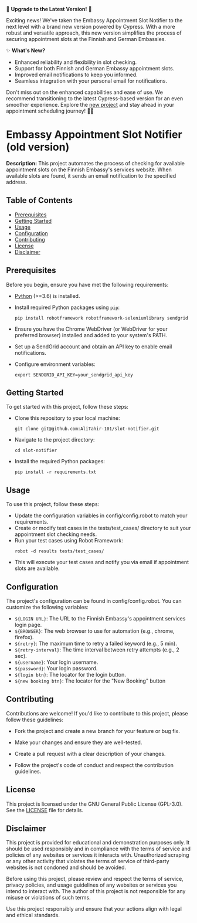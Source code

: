 🚀 **Upgrade to the Latest Version!** 🌟

Exciting news! We've taken the Embassy Appointment Slot Notifier to the next level with a brand new version powered by Cypress. With a more robust and versatile approach, this new version simplifies the process of securing appointment slots at the Finnish and German Embassies.

✨ **What's New?**

- Enhanced reliability and flexibility in slot checking.
- Support for both Finnish and German Embassy appointment slots.
- Improved email notifications to keep you informed.
- Seamless integration with your personal email for notifications.

Don't miss out on the enhanced capabilities and ease of use. We recommend transitioning to the latest Cypress-based version for an even smoother experience. Explore the [new project](hhttps://github.com/AliTahir-101/slot-notifier-cypress) and stay ahead in your appointment scheduling journey! 🤖✨

# Embassy Appointment Slot Notifier (old version)

**Description:** This project automates the process of checking for available appointment slots on the Finnish Embassy's services website. When available slots are found, it sends an email notification to the specified address.

## Table of Contents

- [Prerequisites](#prerequisites)
- [Getting Started](#getting-started)
- [Usage](#usage)
- [Configuration](#configuration)
- [Contributing](#contributing)
- [License](#license)
- [Disclaimer](#Disclaimer)

## Prerequisites

Before you begin, ensure you have met the following requirements:

- [Python](https://www.python.org/) (>=3.6) is installed.
- Install required Python packages using `pip`:

  ```shell
  pip install robotframework robotframework-seleniumlibrary sendgrid
  ```

- Ensure you have the Chrome WebDriver (or WebDriver for your preferred browser) installed and added to your system's PATH.
- Set up a SendGrid account and obtain an API key to enable email notifications.
- Configure environment variables:
  ```shell
  export SENDGRID_API_KEY=your_sendgrid_api_key
  ```

## Getting Started

To get started with this project, follow these steps:

- Clone this repository to your local machine:
  ```shell
  git clone git@github.com:AliTahir-101/slot-notifier.git
  ```
- Navigate to the project directory:
  ```shell
  cd slot-notifier
  ```
- Install the required Python packages:
  ```shell
  pip install -r requirements.txt
  ```

## Usage

To use this project, follow these steps:

- Update the configuration variables in config/config.robot to match your requirements.
- Create or modify test cases in the tests/test_cases/ directory to suit your appointment slot checking needs.
- Run your test cases using Robot Framework:
  ```shell
  robot -d results tests/test_cases/
  ```
- This will execute your test cases and notify you via email if appointment slots are available.

## Configuration

The project's configuration can be found in config/config.robot. You can customize the following variables:

- `${LOGIN URL}`: The URL to the Finnish Embassy's appointment services login page.
- `${BROWSER}`: The web browser to use for automation (e.g., chrome, firefox).
- `${retry}`: The maximum time to retry a failed keyword (e.g., 5 min).
- `${retry-interval}`: The time interval between retry attempts (e.g., 2 sec).
- `${username}`: Your login username.
- `${password}`: Your login password.
- `${login btn}`: The locator for the login button.
- `${new booking btn}`: The locator for the "New Booking" button

## Contributing

Contributions are welcome! If you'd like to contribute to this project, please follow these guidelines:

- Fork the project and create a new branch for your feature or bug fix.

- Make your changes and ensure they are well-tested.

- Create a pull request with a clear description of your changes.

- Follow the project's code of conduct and respect the contribution guidelines.

## License

This project is licensed under the GNU General Public License (GPL-3.0). See the [LICENSE](https://github.com/AliTahir-101/slot-notifier/blob/main/LICENSE) file for details.

## Disclaimer

This project is provided for educational and demonstration purposes only. It should be used responsibly and in compliance with the terms of service and policies of any websites or services it interacts with. Unauthorized scraping or any other activity that violates the terms of service of third-party websites is not condoned and should be avoided.

Before using this project, please review and respect the terms of service, privacy policies, and usage guidelines of any websites or services you intend to interact with. The author of this project is not responsible for any misuse or violations of such terms.

Use this project responsibly and ensure that your actions align with legal and ethical standards.
